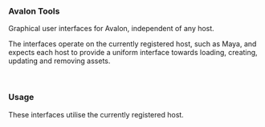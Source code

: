 ### Avalon Tools

Graphical user interfaces for Avalon, independent of any host.

The interfaces operate on the currently registered host, such as Maya, and expects each host to provide a uniform interface towards loading, creating, updating and removing assets.

<br>

### Usage

These interfaces utilise the currently registered host.
